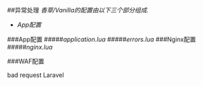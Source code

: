##异常处理
*香草/Vanilla的配置由以下三个部分组成.*
- *App配置*

###App配置
#####*application.lua*
#####*errors.lua*
###Nginx配置
#####*nginx.lua*

###WAF配置

bad request
Laravel